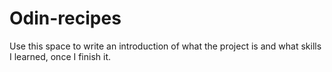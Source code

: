 # Odin-recipes
Use this space to write an introduction of what the project is and what skills I learned, once I finish it. 